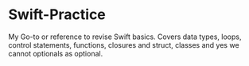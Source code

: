 # Swift-Practice
My Go-to or reference to revise Swift basics. Covers data types, loops, control statements, functions, closures and struct, classes and yes we cannot optionals as optional.
